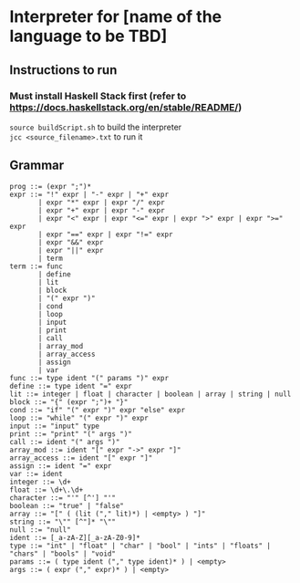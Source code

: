 # Interpreter for [name of the language to be TBD]

## Instructions to run
### Must install Haskell Stack first (refer to https://docs.haskellstack.org/en/stable/README/)
`source buildScript.sh` to build the interpreter  
`jcc <source_filename>.txt` to run it

## Grammar
```
prog ::= (expr ";")*
expr ::= "!" expr | "-" expr | "+" expr
       | expr "*" expr | expr "/" expr
       | expr "+" expr | expr "-" expr
       | expr "<" expr | expr "<=" expr | expr ">" expr | expr ">=" expr
       | expr "==" expr | expr "!=" expr
       | expr "&&" expr
       | expr "||" expr
       | term
term ::= func
       | define
       | lit
       | block
       | "(" expr ")"
       | cond
       | loop
       | input
       | print
       | call
       | array_mod
       | array_access
       | assign
       | var
func ::= type ident "(" params ")" expr
define ::= type ident "=" expr
lit ::= integer | float | character | boolean | array | string | null
block ::= "{" (expr ";")+ "}"
cond ::= "if" "(" expr ")" expr "else" expr
loop ::= "while" "(" expr ")" expr
input ::= "input" type
print ::= "print" "(" args ")"
call ::= ident "(" args ")"
array_mod ::= ident "[" expr "->" expr "]"
array_access ::= ident "[" expr "]"
assign ::= ident "=" expr
var ::= ident
integer ::= \d+
float ::= \d+\.\d+
character ::= "'" [^'] "'"
boolean ::= "true" | "false"
array ::= "[" ( (lit ("," lit)*) | <empty> ) "]"
string ::= "\"" [^"]* "\""
null ::= "null"
ident ::= [_a-zA-Z][_a-zA-Z0-9]*
type ::= "int" | "float" | "char" | "bool" | "ints" | "floats" | "chars" | "bools" | "void"
params ::= ( type ident ("," type ident)* ) | <empty>
args ::= ( expr ("," expr)* ) | <empty>
```
